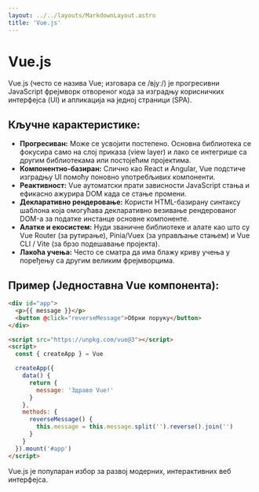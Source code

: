 ```yaml
---
layout: ../../layouts/MarkdownLayout.astro
title: 'Vue.js' 
---
```

# Vue.js

Vue.js (често се назива Vue; изговара се /вјуː/) је прогресивни JavaScript фрејмворк отвореног кода за изградњу корисничких интерфејса (UI) и апликација на једној страници (SPA).

## Кључне карактеристике:

*   **Прогресиван:** Може се усвојити постепено. Основна библиотека се фокусира само на слој приказа (view layer) и лако се интегрише са другим библиотекама или постојећим пројектима.
*   **Компонентно-базиран:** Слично као React и Angular, Vue подстиче изградњу UI помоћу поновно употребљивих компоненти.
*   **Реактивност:** Vue аутоматски прати зависности JavaScript стања и ефикасно ажурира DOM када се стање промени.
*   **Декларативно рендеровање:** Користи HTML-базирану синтаксу шаблона која омогућава декларативно везивање рендерованог DOM-а за податке инстанце основне компоненте.
*   **Алатке и екосистем:** Нуди званичне библиотеке и алате као што су Vue Router (за рутирање), Pinia/Vuex (за управљање стањем) и Vue CLI / Vite (за брзо подешавање пројекта).
*   **Лакоћа учења:** Често се сматра да има блажу криву учења у поређењу са другим великим фрејмворцима.

## Пример (Једноставна Vue компонента):

```html
<div id="app">
  <p>{{ message }}</p>
  <button @click="reverseMessage">Обрни поруку</button>
</div>

<script src="https://unpkg.com/vue@3"></script>
<script>
  const { createApp } = Vue

  createApp({
    data() {
      return {
        message: 'Здраво Vue!'
      }
    },
    methods: {
      reverseMessage() {
        this.message = this.message.split('').reverse().join('')
      }
    }
  }).mount('#app')
</script>
```

Vue.js је популаран избор за развој модерних, интерактивних веб интерфејса.
